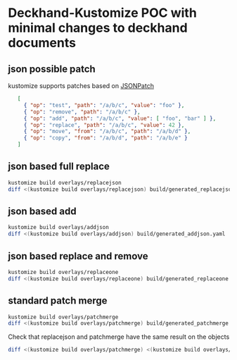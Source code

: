 # Deckhand-Kustomize POC with minimal changes to deckhand documents

## json possible patch

kustomize supports patches based on [JSONPatch](https://tools.ietf.org/html/rfc6902)

```json
   [
     { "op": "test", "path": "/a/b/c", "value": "foo" },
     { "op": "remove", "path": "/a/b/c" },
     { "op": "add", "path": "/a/b/c", "value": [ "foo", "bar" ] },
     { "op": "replace", "path": "/a/b/c", "value": 42 },
     { "op": "move", "from": "/a/b/c", "path": "/a/b/d" },
     { "op": "copy", "from": "/a/b/d", "path": "/a/b/e" }
   ]
```

## json based full replace

```bash
kustomize build overlays/replacejson
diff <(kustomize build overlays/replacejson) build/generated_replacejson.yml
```

## json based add

```bash
kustomize build overlays/addjson
diff <(kustomize build overlays/addjson) build/generated_addjson.yaml 
```

## json based replace and remove

```bash
kustomize build overlays/replaceone
diff <(kustomize build overlays/replaceone) build/generated_replaceone.yaml 
```

## standard patch merge

```bash
kustomize build overlays/patchmerge
diff <(kustomize build overlays/patchmerge) build/generated_patchmerge.yaml 
```

Check that replacejson and patchmerge have the same result on the objects

```bash
diff <(kustomize build overlays/patchmerge) <(kustomize build overlays/replacejson)
```



